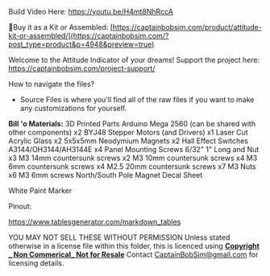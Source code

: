 Build Video Here: https://youtu.be/H4mt8NhRccA

🛒Buy it as a Kit or Assembled: [https://captainbobsim.com/product/attitude-kit-or-assembled/](https://captainbobsim.com/?post_type=product&p=4948&preview=true)

Welcome to the Attitude Indicator of your dreams!
Support the project here: https://captainbobsim.com/project-support/

How to navigate the files?

- Source Files is where you'll find all of the raw files if you want to make any customizations for yourself.

__Bill 'o Materials:__
3D Printed Parts
Arduino Mega 2560 (can be shared with other components)
x2 BYJ48 Stepper Motors (and Drivers)
x1 Laser Cut Acrylic Glass 
x2 5x5x5mm Neodymium Magnets
x2 Hall Effect Switches A3144/OH3144/AH3144E
x4 Panel Mounting Screws 6/32" 1" Long and Nut
x3 M3 14mm countersunk screws
x2 M3 10mm countersunk screws
x4 M3 6mm countersunk screws
x4 M2.5 20mm countersunk screws
x7 M3 Nuts
x6 M3 6mm screws
North/South Pole Magnet
Decal Sheet

White Paint Marker

Pinout: 

https://www.tablesgenerator.com/markdown_tables

YOU MAY NOT SELL THESE WITHOUT PERMISSION
Unless stated otherwise in a license file within this folder, this is licenced using
**[Copyright _ Non Commerical_ Not for Resale](https://creativecommons.org/licenses/by-nc/4.0/)**
Contact CaptainBobSim@gmail.com for licensing details.
